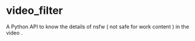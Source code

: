 # video_filter

 A Python API to know the details of nsfw ( not safe for work content ) in the video .
 
